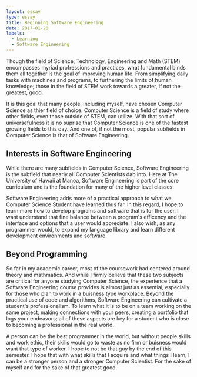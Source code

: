 ```yaml
---
layout: essay
type: essay
title: Beginning Software Engineering
date: 2017-01-20
labels:
  - Learning
  - Software Engineering
---
```




Though the field of Science, Technology, Engineering and Math (STEM) encompasses myriad profressions and practices, what fundamental binds them all together is the goal of improving human life. From simplifying daily tasks with machines and programs, to furthering the limits of human knowledge; those in the field of STEM work towards a greater, if not the greatest, good. 

It is this goal that many people, including myself, have chosen Computer Science as thier field of choice. Computer Science is a field of study where other fields, even those outside of STEM, can utilize. With that sort of universefulness it is no suprise that Computer Science is one of the fastest growing fields to this day. And one of, if not the most, popular subfields in Computer Science is that of Software Engineering. 

## Interests in Software Engineering ##

While there are many subfields in Computer Science, Software Engineering is the subfield that nearly all Computer Scientists dab into. Here at The University of Hawaii at Manoa, Software Engineering is part of the core curriculum and is the foundation for many of the higher level classes. 

Software Engineering adds more of a practical approach to what we Computer Science Student have learned thus far. In this regard, I hope to learn more how to develop programs and software that is for the user. I want understand that fine balance between a program's efficency and the interface and options that a user would appreciate. I also wish, as any programmer would, to expand my language library and learn different development environments and software. 

## Beyond Programming ##

So far in my academic career, most of the coursework had centered around theory and mathmatics. And while I firmly believe that these two subjects are critical for anyone studying Computer Science, the experience that a Software Engineering course provides is almost just as essential, especially for those who plan to work in a buisness type workplace. Beyond the practical use of code and algorithms, Software Engineering can cultivate a student's professionalism. To learn what it is to be on a team working on the same project, making connections with your peers, creating a portfolio that logs your endeavors; all of these aspects are key for a student who is close to becoming a professional in the real world. 

A person can be the best programmer in the world, but without people skills and work ethic, their skills would go to waste as no firm or buisness would want that type of worker. I hope to not be that guy by the end of this semester. I hope that with what skills that I acquire and what things I learn, I can be a stronger person and a stronger Computer Scientist. For the sake of myself and for the sake of that greatest good. 



